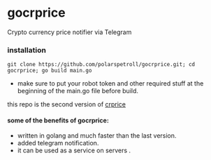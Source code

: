 # gocrprice
Crypto currency price notifier via Telegram

### installation 

`
git clone https://github.com/polarspetroll/gocrprice.git; cd gocrprice; go build main.go
`

- make sure to put your robot token and other required stuff at the beginning of the main.go file before build.

this repo is the second version of [crprice](https://github.com/polarspetroll/crprice)

#### some of the benefits of gocrprice:
- written in golang and much faster than the last version.
- added telegram notification.
- it can be used as a service on servers . 
